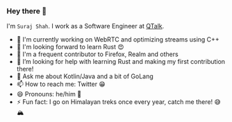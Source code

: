 ### Hey there 👋

I'm `Suraj Shah`. I work as a Software Engineer at [QTalk](qtalk.io). 

- 🔭 I'm currently working on WebRTC and optimizing streams using C++
- 🌱 I'm looking forward to learn Rust :heart_eyes:
- 👯 I'm a frequent contributor to Firefox, Realm and others
- 🤔 I’m looking for help with learning Rust and making my first contribution there!
- 💬 Ask me about Kotlin/Java and a bit of GoLang
- 📫 How to reach me: Twitter :grin:
- 😄 Pronouns: he/him :man:
- ⚡ Fun fact: I go on Himalayan treks once every year, catch me there! :sweat_smile: :mountain_snow:

<!--
**shahsurajk/shahsurajk** is a ✨ _special_ ✨ repository because its `README.md` (this file) appears on your GitHub profile.

Here are some ideas to get you started:

- 🔭 I’m currently working on ...
- 🌱 I’m currently learning ...
- 👯 I’m looking to collaborate on ...
- 🤔 I’m looking for help with ...
- 💬 Ask me about ...
- 📫 How to reach me: ...
- 😄 Pronouns: ...
- ⚡ Fun fact: ...
-->
